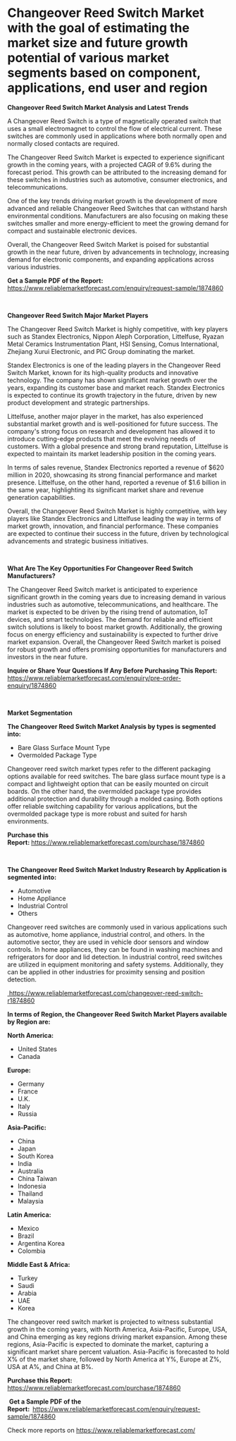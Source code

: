 <p><h1>Changeover Reed Switch Market with the goal of estimating the market size and future growth potential of various market segments based on component, applications, end user and region</h1></p><p><strong>Changeover Reed Switch Market Analysis and Latest Trends</strong></p>
<p><p>A Changeover Reed Switch is a type of magnetically operated switch that uses a small electromagnet to control the flow of electrical current. These switches are commonly used in applications where both normally open and normally closed contacts are required.</p><p>The Changeover Reed Switch Market is expected to experience significant growth in the coming years, with a projected CAGR of 9.6% during the forecast period. This growth can be attributed to the increasing demand for these switches in industries such as automotive, consumer electronics, and telecommunications.</p><p>One of the key trends driving market growth is the development of more advanced and reliable Changeover Reed Switches that can withstand harsh environmental conditions. Manufacturers are also focusing on making these switches smaller and more energy-efficient to meet the growing demand for compact and sustainable electronic devices.</p><p>Overall, the Changeover Reed Switch Market is poised for substantial growth in the near future, driven by advancements in technology, increasing demand for electronic components, and expanding applications across various industries.</p></p>
<p><strong>Get a Sample PDF of the Report:&nbsp;</strong> <a href="https://www.reliablemarketforecast.com/enquiry/request-sample/1874860">https://www.reliablemarketforecast.com/enquiry/request-sample/1874860</a></p>
<p>&nbsp;</p>
<p><strong>Changeover Reed Switch Major Market Players</strong></p>
<p><p>The Changeover Reed Switch Market is highly competitive, with key players such as Standex Electronics, Nippon Aleph Corporation, Littelfuse, Ryazan Metal Ceramics Instrumentation Plant, HSI Sensing, Comus International, Zhejiang Xurui Electronic, and PIC Group dominating the market.</p><p>Standex Electronics is one of the leading players in the Changeover Reed Switch Market, known for its high-quality products and innovative technology. The company has shown significant market growth over the years, expanding its customer base and market reach. Standex Electronics is expected to continue its growth trajectory in the future, driven by new product development and strategic partnerships.</p><p>Littelfuse, another major player in the market, has also experienced substantial market growth and is well-positioned for future success. The company's strong focus on research and development has allowed it to introduce cutting-edge products that meet the evolving needs of customers. With a global presence and strong brand reputation, Littelfuse is expected to maintain its market leadership position in the coming years.</p><p>In terms of sales revenue, Standex Electronics reported a revenue of $620 million in 2020, showcasing its strong financial performance and market presence. Littelfuse, on the other hand, reported a revenue of $1.6 billion in the same year, highlighting its significant market share and revenue generation capabilities.</p><p>Overall, the Changeover Reed Switch Market is highly competitive, with key players like Standex Electronics and Littelfuse leading the way in terms of market growth, innovation, and financial performance. These companies are expected to continue their success in the future, driven by technological advancements and strategic business initiatives.</p></p>
<p>&nbsp;</p>
<p><strong>What Are The Key Opportunities For Changeover Reed Switch Manufacturers?</strong></p>
<p><p>The Changeover Reed Switch market is anticipated to experience significant growth in the coming years due to increasing demand in various industries such as automotive, telecommunications, and healthcare. The market is expected to be driven by the rising trend of automation, IoT devices, and smart technologies. The demand for reliable and efficient switch solutions is likely to boost market growth. Additionally, the growing focus on energy efficiency and sustainability is expected to further drive market expansion. Overall, the Changeover Reed Switch market is poised for robust growth and offers promising opportunities for manufacturers and investors in the near future.</p></p>
<p><strong>Inquire or Share Your Questions If Any Before Purchasing This Report:</strong> <a href="https://www.reliablemarketforecast.com/enquiry/pre-order-enquiry/1874860">https://www.reliablemarketforecast.com/enquiry/pre-order-enquiry/1874860</a></p>
<p>&nbsp;</p>
<p><strong>Market Segmentation</strong></p>
<p><strong>The Changeover Reed Switch Market Analysis by types is segmented into:</strong></p>
<p><ul><li>Bare Glass Surface Mount Type</li><li>Overmolded Package Type</li></ul></p>
<p><p>Changeover reed switch market types refer to the different packaging options available for reed switches. The bare glass surface mount type is a compact and lightweight option that can be easily mounted on circuit boards. On the other hand, the overmolded package type provides additional protection and durability through a molded casing. Both options offer reliable switching capability for various applications, but the overmolded package type is more robust and suited for harsh environments.</p></p>
<p><strong>Purchase this Report:&nbsp;</strong><a href="https://www.reliablemarketforecast.com/purchase/1874860">https://www.reliablemarketforecast.com/purchase/1874860</a></p>
<p>&nbsp;</p>
<p><strong>The Changeover Reed Switch Market Industry Research by Application is segmented into:</strong></p>
<p><ul><li>Automotive</li><li>Home Appliance</li><li>Industrial Control</li><li>Others</li></ul></p>
<p><p>Changeover reed switches are commonly used in various applications such as automotive, home appliance, industrial control, and others. In the automotive sector, they are used in vehicle door sensors and window controls. In home appliances, they can be found in washing machines and refrigerators for door and lid detection. In industrial control, reed switches are utilized in equipment monitoring and safety systems. Additionally, they can be applied in other industries for proximity sensing and position detection.</p></p>
<p><a href="https://www.reliablemarketforecast.com/changeover-reed-switch-r1874860">&nbsp;https://www.reliablemarketforecast.com/changeover-reed-switch-r1874860</a></p>
<p><strong>In terms of Region, the Changeover Reed Switch Market Players available by Region are:</strong></p>
<p>
    <p> <strong> North America: </strong>
        <ul>
            <li>United States</li>
            <li>Canada</li>
        </ul>
        </p> 
    <p> <strong> Europe: </strong>
        <ul>
            <li>Germany</li>
            <li>France</li>
            <li>U.K.</li>
            <li>Italy</li>
            <li>Russia</li>
        </ul>
        </p> 
    <p> <strong> Asia-Pacific: </strong>
        <ul>
            <li>China</li>
            <li>Japan</li>
            <li>South Korea</li>
            <li>India</li>
            <li>Australia</li>
            <li>China Taiwan</li>
            <li>Indonesia</li>
            <li>Thailand</li>
            <li>Malaysia</li>
        </ul>
        </p> 
    <p> <strong> Latin America: </strong>
        <ul>
            <li>Mexico</li>
            <li>Brazil</li>
            <li>Argentina Korea</li>
            <li>Colombia</li>
        </ul>
        </p> 
    <p> <strong> Middle East & Africa: </strong>
        <ul>
            <li>Turkey</li>
            <li>Saudi</li>
            <li>Arabia</li>
            <li>UAE</li>
            <li>Korea</li>
        </ul>
    </p>
    </p>
<p><p>The changeover reed switch market is projected to witness substantial growth in the coming years, with North America, Asia-Pacific, Europe, USA, and China emerging as key regions driving market expansion. Among these regions, Asia-Pacific is expected to dominate the market, capturing a significant market share percent valuation. Asia-Pacific is forecasted to hold X% of the market share, followed by North America at Y%, Europe at Z%, USA at A%, and China at B%.</p></p>
<p><strong>Purchase this Report: </strong><a href="https://www.reliablemarketforecast.com/purchase/1874860">https://www.reliablemarketforecast.com/purchase/1874860</a></p>
<p>&nbsp;<strong>Get a Sample PDF of the Report:&nbsp;&nbsp;</strong><a href="https://www.reliablemarketforecast.com/enquiry/request-sample/1874860">https://www.reliablemarketforecast.com/enquiry/request-sample/1874860</a></p>
<p><strong></strong></p>
<p>Check more reports on <a href="https://www.reliablemarketforecast.com/">https://www.reliablemarketforecast.com/</a></p>